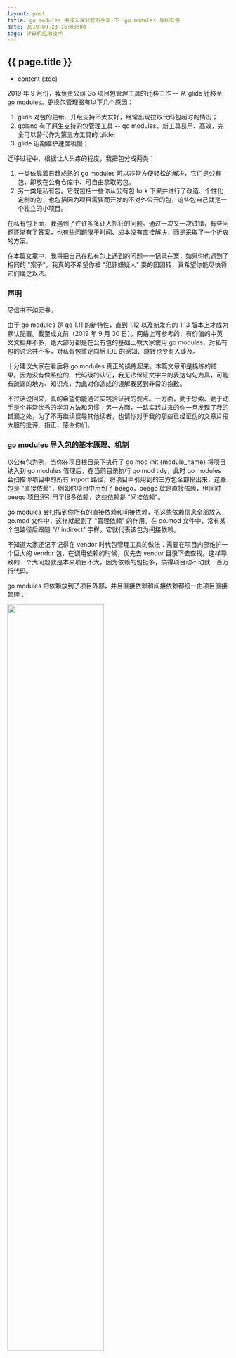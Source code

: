 ```yaml
---
layout: post
title: go modules 由浅入深非官方手册·下：go modules 与私有包
date: 2019-09-23 15:00:00
tags: 计算机应用技术
--- 
```


<h2>{{ page.title }}</h2>

* content
{:toc}

2019 年 9 月份，我负责公司 Go 项目包管理工具的迁移工作 -- 从 glide 迁移至 go modules。更换包管理器有以下几个原因：

1. glide 对包的更新、升级支持不太友好，经常出现拉取代码包超时的情况；
2. golang 有了原生支持的包管理工具 -- go modules，新工具易用、高效，完全可以替代作为第三方工具的 glide;
3. glide 近期维护速度极慢；

迁移过程中，根据让人头疼的程度，我把包分成两类：

1. 一类依靠着日趋成熟的 go modules 可以非常方便轻松的解决，它们是公有包，即放在公有仓库中、可自由拿取的包。
2. 另一类是私有包。它既包括一些你从公有包 fork 下来并进行了改造、个性化定制的包，也包括因为项目需要而开发的不对外公开的包，这些包自己就是一个独立的小项目。

在私有包上面，我遇到了许许多多让人抓狂的问题。通过一次又一次试错，有些问题逐渐有了答案，也有些问题限于时间、成本没有直接解决，而是采取了一个折衷的方案。

在本篇文章中，我将把自己在私有包上遇到的问题一一记录在案，如果你也遇到了相同的 "案子"，我真的不希望你被 "犯罪嫌疑人" 耍的团团转，真希望你能尽快将它们绳之以法。

### 声明

尽信书不如无书。

由于 go modules 是 go 1.11 的新特性，直到 1.12 以及新发布的 1.13 版本上才成为默认配置。截至成文前（2019 年 9 月 30 日），网络上可参考的、有价值的中英文文档并不多，绝大部分都是在公有包的基础上教大家使用 go modules，对私有包的讨论并不多，对私有包重定向后 IDE 的感知、跳转也少有人谈及。

十分建议大家在看后将 go modules 真正的操练起来。本篇文章即是操练的结果。因为没有做系统的、代码级的认证，我无法保证文字中的表达句句为真，可能有疏漏的地方、知识点，为此对你造成的误解我感到非常的抱歉。

不过话说回来，真的希望你能通过实践验证我的观点。一方面，勤于思索、勤于动手是个非常优秀的学习方法和习惯；另一方面，一路实践过来的你一旦发现了我的错漏之处，为了不再继续误导其他读者，也请你对于我的那些已经证伪的文章片段大胆的批评、指正，感谢你们。

### go modules 导入包的基本原理、机制

以公有包为例，当你在项目根目录下执行了 go mod init {module_name} 将项目纳入到 go modules 管理后，在当前目录执行 go mod tidy，此时 go modules 会扫描你项目中的所有 import 路径，将项目中引用到的三方包全部拎出来，这些包是 "直接依赖"，例如你项目中用到了 beego，beego 就是直接依赖，但同时 beego 项目还引用了很多依赖，这些依赖是 "间接依赖"。

go modules 会扫描到你所有的直接依赖和间接依赖，把这些依赖信息全部放入 go.mod 文件中，这样就起到了 "管理依赖" 的作用。在 go.mod 文件中，常有某个包路径后跟随 "// indirect" 字样，它就代表该包为间接依赖。

不知道大家还记不记得在 vendor 时代包管理工具的做法：需要在项目内部维护一个巨大的 vendor 包，在调用依赖的时候，优先去 vendor 目录下去查找。这样导致的一个大问题就是本来项目不大，因为依赖的包挺多，搞得项目动不动就一百万行代码。

go modules 把依赖放到了项目外部，并且直接依赖和间接依赖都统一由项目直接管理：

<p>
    <img src="/images/gomod-project-template.jpg" width="66%">
</p>

### go modules 私有包遇到的问题整理

#### 问题一：如何调用项目中的实体

我的项目结构是这样的：
```
project
│   go.mod
│   go.sum
└───folder1
│   │   main.go
└───folder2
   │   hello.go
   │   hi.go
```
我遇到的第一个问题是：在 main.go 里如何调用 folder2 包中的实体？

答：import "project/folder2"

调用本项目中的实体，仅仅需要以 go mod init {module_name} 时定义的 module_name 开头，并书写出相对路径即可。

#### 问题二：私有包放到哪里

我所在的公司搭建了仅能内网访问的 gitlab，并且登陆时有各种权限限制。我们在 go mod tidy 时，go modules 默认使用 GOPROXY 代理去获取包，而使用的 GOPROXY 代理肯定无法访问我司内网。这就成了一个大难题，要公有包自动使用 GOPROXY 代理，私有包走内网，如何实现呢？

我到现在也没有较好的解决方案。听说项目 https://docs.gomods.io/ 正在处理以上的问题,有兴趣的朋友可以尝试一下。

我最终还是把私有包放入项目内部了，那么我的项目结构就成了这样：

```
project
│   go.mod
│   go.sum
└───extensions
│   └───beego
│       │   repo.go
│       │   repo_test.go
│       │   ...
│   └───gorm
│       │   repo2.go
│       │   repo2_test.go
│       │   ...
└───folder1
│   │   main.go
└───folder2
   │   hello.go
   │   hi.go
```

#### 问题三：私有包放入项目中后，引用时还能用原来的引用方式吗
   
我在第 1 个问题中说，要引入本项目中的实体，需要从 module_name 开始引入相对路径。那么我项目中引用了 beego，这个 beego 我们还做了个性化处理，引用时怎么办？

要 import "project/extensions/beego" 这样吗？beego 作者 astaxie 好像不太能接受这样的导入哦，我相信你也认为这很丑，对吗？

能不能还是使用 github.com/astaxie/beego 呢？

当然可以。我们需要告诉 go modules，当拿 beego 包时不要去网络中取，而是直接使用当前项目中的某个目录下的 beego 就行了。有两个步骤：

1. 先将 go.mod 中的 beego 版本置为 v0.0.0，这只是为了标记该包为无版本信息的本地包：go mod edit -require=github.com/astaxie/beego@v0.0.0

2. 再将包转向至本地路径： go mod edit -replace=github.com/astaxie/beego@v0.0.0=./extensions/beego

这样，导入路径不变，还能把私有包转移到项目内部。

不过，这里面隐藏着一些问题，容我另起一个新问题。

#### 问题四：私有包中的间接依赖问题

私有包放入项目中后，也做了转向，可是发现私有包中又引用了好多包，在 IDE 中的表现是：引用错误，在你环境下找不到对应包的代码，这怎么办？

我在本文第三章节 "go modules 导入包的基本原理、机制" 中提到过，这些直接依赖的依赖包，我们称为 "间接依赖"。

在导入 github 上的第三方包时，go modules 自动为我们解析了需要哪些间接依赖。但我们现在导入的是私有包，该私有包存放在项目内部。

**私有包的间接依赖问题需要我们自己解决**。解决办法如下：

1. 以上文提到的私有包 beego 为例，我需要进入 extensions/beego 目录，在这个目录的根目录下执行：go mod init github.com/astaxie/beego

2. 继续在该目录下执行：go mod tidy

3. 进入主项目目录下，在本项目中即为 project 目录下，再次执行 go mod tidy

后面两次执行了 go mod tidy，作用是不相同的。在 beego 中执行 tidy 是将间接依赖同步至 beego 维护的包管理工具中。主项目目录下执行的 tidy 是重新扫描整个项目的依赖，更新依赖信息。

这样操作后，你再看看私有包中的依赖是不是被引用到了呢？私有包中的函数、方法能不能在你的 IDE 中正确无误的跳转呢？

#### 问题五：私有包的 module_name 问题

私有包的 module_name 要求必须是域名开头，表示你是一个标准的仓库，比如 github.com/haiyung/gomod。但是你单单起名为 haiyung/gomod 就会出问题。出问题的地方是：当你在主项目根目录下执行 go mod tidy，go modules 无法识别 haiyung/gomod 这个引用地址。并且你将 haiyung/gomod 这个包转向至本地时，也会有明显的报错：
```
执行 go mod edit -replace=haiyung/gomod=./extensions/gomod 时错误信息可见。
```

### 非必要参考文档

- https://segmentfault.com/a/1190000018414744
- http://blog.ipalfish.com/?p=443
- https://www.cnblogs.com/rongfengliang/p/11419210.html
- https://juejin.im/post/5c8f9f8ef265da612c3a34b9
- https://blog.csdn.net/weixin_34310369/article/details/88664341
- https://www.cnblogs.com/apocelipes/p/9609895.html